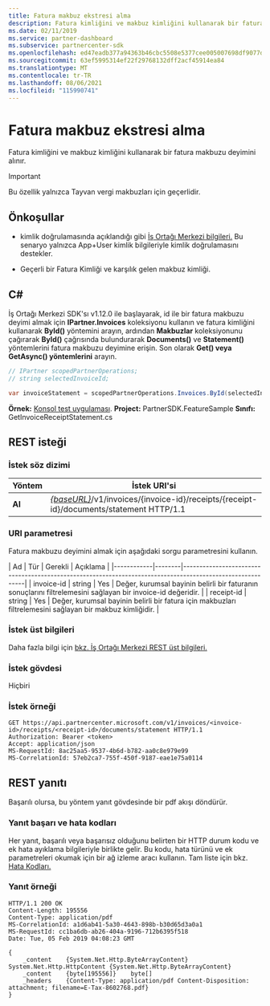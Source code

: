 ```yaml
---
title: Fatura makbuz ekstresi alma
description: Fatura kimliğini ve makbuz kimliğini kullanarak bir fatura makbuzu deyimini alınır.
ms.date: 02/11/2019
ms.service: partner-dashboard
ms.subservice: partnercenter-sdk
ms.openlocfilehash: ed47eadb377a94363b46cbc5508e5377cee005007698df9077d085705c7b9d08
ms.sourcegitcommit: 63ef5995314ef22f29768132dff2acf45914ea84
ms.translationtype: MT
ms.contentlocale: tr-TR
ms.lasthandoff: 08/06/2021
ms.locfileid: "115990741"
---
```

# <a name="get-invoice-receipt-statement"></a>Fatura makbuz ekstresi alma

Fatura kimliğini ve makbuz kimliğini kullanarak bir fatura makbuzu deyimini alınır.

> [!IMPORTANT]
> Bu özellik yalnızca Tayvan vergi makbuzları için geçerlidir.

## <a name="prerequisites"></a>Önkoşullar

- kimlik doğrulamasında açıklandığı gibi [İş Ortağı Merkezi bilgileri.](partner-center-authentication.md) Bu senaryo yalnızca App+User kimlik bilgileriyle kimlik doğrulamasını destekler.

- Geçerli bir Fatura Kimliği ve karşılık gelen makbuz kimliği.

## <a name="c"></a>C\#

İş Ortağı Merkezi SDK'sı v1.12.0 ile başlayarak, id ile bir fatura makbuzu deyimi almak için **IPartner.Invoices** koleksiyonu kullanın ve fatura kimliğini kullanarak **ById()** yöntemini arayın, ardından **Makbuzlar** koleksiyonunu çağırarak **ById()** çağrısında bulundurarak **Documents()** ve **Statement()** yöntemlerini fatura makbuzu deyimine erişin. Son olarak **Get() veya** **GetAsync() yöntemlerini** arayın.

``` csharp
// IPartner scopedPartnerOperations;
// string selectedInvoiceId;

var invoiceStatement = scopedPartnerOperations.Invoices.ById(selectedInvoiceId).Receipts.ById(selectedReceipt).Documents.Statement.Get();
```

**Örnek:** [Konsol test uygulaması](console-test-app.md). **Project:** PartnerSDK.FeatureSample **Sınıfı:** GetInvoiceReceiptStatement.cs

## <a name="rest-request"></a>REST isteği

### <a name="request-syntax"></a>İstek söz dizimi

| Yöntem  | İstek URI'si                                                                                                            |
|---------|------------------------------------------------------------------------------------------------------------------------|
| **Al** | [*{baseURL}*](partner-center-rest-urls.md)/v1/invoices/{invoice-id}/receipts/{receipt-id}/documents/statement HTTP/1.1 |

### <a name="uri-parameter"></a>URI parametresi

Fatura makbuzu deyimini almak için aşağıdaki sorgu parametresini kullanın.

| Ad       | Tür   | Gerekli | Açıklama                                                                                    |
|------------|--------|-----------------------------------------------------------------------------------------------------------|
| invoice-id | string | Yes      | Değer, kurumsal bayinin belirli bir faturanın sonuçlarını filtrelemesini sağlayan bir invoice-id değeridir. |
| receipt-id | string | Yes      | Değer, kurumsal bayinin belirli bir fatura için makbuzları filtrelemesini sağlayan bir makbuz kimliğidir. |

### <a name="request-headers"></a>İstek üst bilgileri

Daha fazla bilgi için [bkz. İş Ortağı Merkezi REST üst bilgileri.](headers.md)

### <a name="request-body"></a>İstek gövdesi

Hiçbiri

### <a name="request-example"></a>İstek örneği

```http
GET https://api.partnercenter.microsoft.com/v1/invoices/<invoice-id>/receipts/<receipt-id>/documents/statement HTTP/1.1
Authorization: Bearer <token>
Accept: application/json
MS-RequestId: 8ac25aa5-9537-4b6d-b782-aa0c8e979e99
MS-CorrelationId: 57eb2ca7-755f-450f-9187-eae1e75a0114
```

## <a name="rest-response"></a>REST yanıtı

Başarılı olursa, bu yöntem yanıt gövdesinde bir pdf akışı döndürür.

### <a name="response-success-and-error-codes"></a>Yanıt başarı ve hata kodları

Her yanıt, başarılı veya başarısız olduğunu belirten bir HTTP durum kodu ve ek hata ayıklama bilgileriyle birlikte gelir. Bu kodu, hata türünü ve ek parametreleri okumak için bir ağ izleme aracı kullanın. Tam liste için bkz. [Hata Kodları.](error-codes.md)

### <a name="response-example"></a>Yanıt örneği

```http
HTTP/1.1 200 OK
Content-Length: 195556
Content-Type: application/pdf
MS-CorrelationId: a1d6ab41-5a30-4643-898b-b30d65d3a0a1
MS-RequestId: cc1ba6db-ab26-404a-9196-712b6395f518
Date: Tue, 05 Feb 2019 04:08:23 GMT

{
    _content    {System.Net.Http.ByteArrayContent}    System.Net.Http.HttpContent {System.Net.Http.ByteArrayContent}
    _content    {byte[195556]}    byte[]
    _headers    {Content-Type: application/pdf Content-Disposition: attachment; filename=E-Tax-8602768.pdf}
}
```

